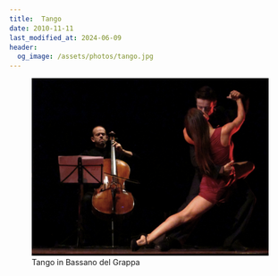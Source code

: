 ```yaml
---
title:  Tango
date: 2010-11-11
last_modified_at: 2024-06-09
header:
  og_image: /assets/photos/tango.jpg
---
```



<figure class="align-center">
  <a href="/assets/photos/tango.jpg" title="tango" alt="tango">
  <img src="/assets/photos/tango.jpg" alt=""></a>
  <figcaption>Tango in Bassano del Grappa</figcaption>
</figure>